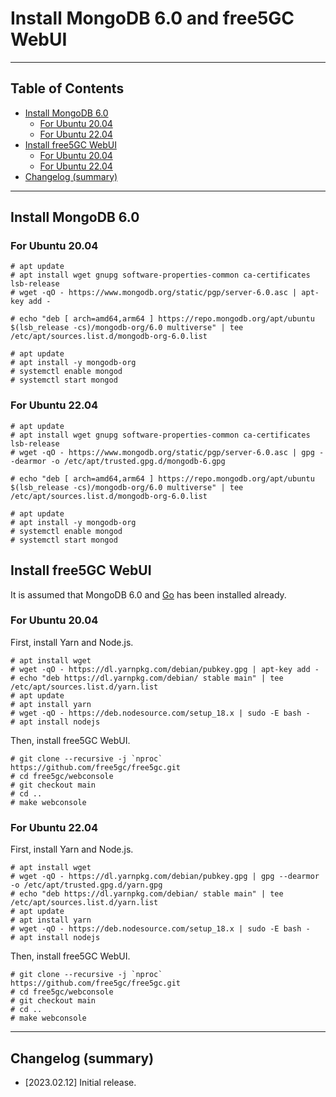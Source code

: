 # Install MongoDB 6.0 and free5GC WebUI

---

<h2 id="toc">Table of Contents</h2>

- [Install MongoDB 6.0](#install_mongodb)
  - [For Ubuntu 20.04](#ubuntu2004_mongodb)
  - [For Ubuntu 22.04](#ubuntu2204_mongodb)
- [Install free5GC WebUI](#install_webui)
  - [For Ubuntu 20.04](#ubuntu2004_webui)
  - [For Ubuntu 22.04](#ubuntu2204_webui)
- [Changelog (summary)](#changelog)

---
<h2 id="install_mongodb">Install MongoDB 6.0</h2>

<h3 id="ubuntu2004_mongodb">For Ubuntu 20.04</h3>

```
# apt update
# apt install wget gnupg software-properties-common ca-certificates lsb-release
# wget -qO - https://www.mongodb.org/static/pgp/server-6.0.asc | apt-key add -
```
```
# echo "deb [ arch=amd64,arm64 ] https://repo.mongodb.org/apt/ubuntu $(lsb_release -cs)/mongodb-org/6.0 multiverse" | tee /etc/apt/sources.list.d/mongodb-org-6.0.list
```
```
# apt update
# apt install -y mongodb-org
# systemctl enable mongod
# systemctl start mongod
```

<h3 id="ubuntu2204_mongodb">For Ubuntu 22.04</h3>

```
# apt update
# apt install wget gnupg software-properties-common ca-certificates lsb-release
# wget -qO - https://www.mongodb.org/static/pgp/server-6.0.asc | gpg --dearmor -o /etc/apt/trusted.gpg.d/mongodb-6.gpg
```
```
# echo "deb [ arch=amd64,arm64 ] https://repo.mongodb.org/apt/ubuntu $(lsb_release -cs)/mongodb-org/6.0 multiverse" | tee /etc/apt/sources.list.d/mongodb-org-6.0.list
```
```
# apt update
# apt install -y mongodb-org
# systemctl enable mongod
# systemctl start mongod
```

<h2 id="install_webui">Install free5GC WebUI</h2>

It is assumed that MongoDB 6.0 and [Go](https://github.com/free5gc/free5gc/wiki/Installation) has been installed already.

<h3 id="ubuntu2004_webui">For Ubuntu 20.04</h3>

First, install Yarn and Node.js.
```
# apt install wget
# wget -qO - https://dl.yarnpkg.com/debian/pubkey.gpg | apt-key add -
# echo "deb https://dl.yarnpkg.com/debian/ stable main" | tee /etc/apt/sources.list.d/yarn.list
# apt update
# apt install yarn
# wget -qO - https://deb.nodesource.com/setup_18.x | sudo -E bash -
# apt install nodejs
```
Then, install free5GC WebUI.
```
# git clone --recursive -j `nproc` https://github.com/free5gc/free5gc.git
# cd free5gc/webconsole
# git checkout main
# cd ..
# make webconsole
```

<h3 id="ubuntu2204_webui">For Ubuntu 22.04</h3>

First, install Yarn and Node.js.
```
# apt install wget
# wget -qO - https://dl.yarnpkg.com/debian/pubkey.gpg | gpg --dearmor -o /etc/apt/trusted.gpg.d/yarn.gpg
# echo "deb https://dl.yarnpkg.com/debian/ stable main" | tee /etc/apt/sources.list.d/yarn.list
# apt update
# apt install yarn
# wget -qO - https://deb.nodesource.com/setup_18.x | sudo -E bash -
# apt install nodejs
```
Then, install free5GC WebUI.
```
# git clone --recursive -j `nproc` https://github.com/free5gc/free5gc.git
# cd free5gc/webconsole
# git checkout main
# cd ..
# make webconsole
```

---
<h2 id="changelog">Changelog (summary)</h2>

- [2023.02.12] Initial release.
